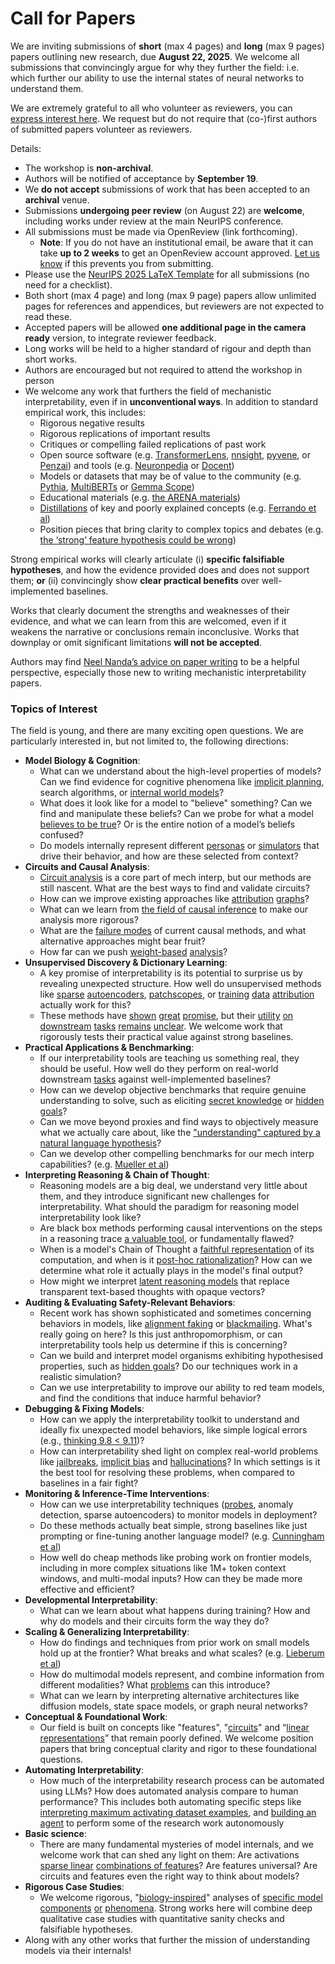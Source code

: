 # Call for Papers
We are inviting submissions of **short** (max 4 pages) and **long** (max 9 pages) papers outlining new research, due **August 22, 2025**. We welcome all submissions that convincingly argue for why they further the field: i.e. which further our ability to use the internal states of neural networks to understand them. 

We are extremely grateful to all who volunteer as reviewers, you can [express interest here](https://www.google.com/url?q=https://docs.google.com/forms/d/e/1FAIpQLSdiw1SJllzoTz_nqzDTzTOGb9DV3W_truQyh-WvYj_QGIi7Mg/viewform?usp%3Ddialog&sa=D&source=editors&ust=1753376932235029&usg=AOvVaw0idfJKzwpsSK8u2kdlZnHN). We request but do not require that (co-)first authors of submitted papers volunteer as reviewers. 

Details: 
* The workshop is **non-archival**.
* Authors will be notified of acceptance by **September 19**.
* We **do not accept** submissions of work that has been accepted to an **archival** venue.
* Submissions **undergoing peer review** (on August 22) are **welcome**, including works under review at the main NeurIPS conference.
* All submissions must be made via OpenReview (link forthcoming).
  * **Note**: If you do not have an institutional email, be aware that it can take **up to 2 weeks** to get an OpenReview account approved. [Let us know](mailto:neurips2025@mechinterpworkshop.com) if this prevents you from submitting.
* Please use the [NeurIPS 2025 LaTeX Template](https://www.google.com/url?q=https://media.neurips.cc/Conferences/NeurIPS2025/Styles.zip&sa=D&source=editors&ust=1753376932236824&usg=AOvVaw0AEWyhTFbubJtRB5n5QKYi) for all submissions (no need for a checklist).
* Both short (max 4 page) and long (max 9 page) papers allow unlimited pages for references and appendices, but reviewers are not expected to read these.
* Accepted papers will be allowed **one additional page in the camera ready** version, to integrate reviewer feedback.
* Long works will be held to a higher standard of rigour and depth than short works.
* Authors are encouraged but not required to attend the workshop in person
* We welcome any work that furthers the field of mechanistic interpretability, even if in **unconventional ways**. In addition to standard empirical work, this includes:
  * Rigorous negative results
  * Rigorous replications of important results
  * Critiques or compelling failed replications of past work
  * Open source software (e.g. [TransformerLens](https://www.google.com/url?q=https://github.com/neelnanda-io/TransformerLens&sa=D&source=editors&ust=1753376932238390&usg=AOvVaw1Uk2uw43maYhn5ixDPOkyL), [nnsight](https://www.google.com/url?q=https://github.com/ndif-team/nnsight&sa=D&source=editors&ust=1753376932238482&usg=AOvVaw0rcTvlOT8JU8TSMrd3y7Uz), [pyvene](https://www.google.com/url?q=https://github.com/stanfordnlp/pyvene/tree/main/pyvene/models/mlp&sa=D&source=editors&ust=1753376932238585&usg=AOvVaw3SyjnGbwF2-dXb0upHjL-9), or [Penzai](https://www.google.com/url?q=https://github.com/google-deepmind/penzai&sa=D&source=editors&ust=1753376932238689&usg=AOvVaw0wOAQ27ZhwqydnAAcbOhaB)) and tools (e.g. [Neuronpedia](https://www.google.com/url?q=http://neuronpedia.org&sa=D&source=editors&ust=1753376932238795&usg=AOvVaw35nVq-kKphMECL4xp3O6qO) or [Docent](https://www.google.com/url?q=https://transluce.org/introducing-docent&sa=D&source=editors&ust=1753376932238897&usg=AOvVaw1rqNttbQUIxnU4efHN6sdg))
  * Models or datasets that may be of value to the community (e.g. [Pythia](https://www.google.com/url?q=https://arxiv.org/abs/2304.01373&sa=D&source=editors&ust=1753376932239099&usg=AOvVaw0DD90sNU6KchfMb5CaQrqi), [MultiBERTs](https://www.google.com/url?q=https://arxiv.org/abs/2106.16163&sa=D&source=editors&ust=1753376932239185&usg=AOvVaw3pGry0Kikt9_F_ZsAQP4bZ) or [Gemma Scope](https://www.google.com/url?q=https://arxiv.org/abs/2408.05147&sa=D&source=editors&ust=1753376932239269&usg=AOvVaw0sl1ov1Ut9WDNqqA0OLSH1))
  * Educational materials (e.g. [the ARENA materials](https://www.google.com/url?q=https://arena3-chapter1-transformer-interp.streamlit.app/&sa=D&source=editors&ust=1753376932239503&usg=AOvVaw2QoJukSKLfBKm9-amJUNed))
  * [Distillations](https://www.google.com/url?q=https://distill.pub/2017/research-debt/&sa=D&source=editors&ust=1753376932239639&usg=AOvVaw2MHsUwc6wWLPMuz8GOfYY6) of key and poorly explained concepts (e.g. [Ferrando et al](https://www.google.com/url?q=https://arxiv.org/abs/2405.00208&sa=D&source=editors&ust=1753376932239802&usg=AOvVaw0XihDeVBWdiWecTJkT_k_u))
  * Position pieces that bring clarity to complex topics and debates (e.g. [the ‘strong’ feature hypothesis could be wrong](https://www.google.com/url?q=https://www.alignmentforum.org/posts/tojtPCCRpKLSHBdpn/the-strong-feature-hypothesis-could-be-wrong&sa=D&source=editors&ust=1753376932240159&usg=AOvVaw25zDnCguyqKtfIduLjJ3rh))

Strong empirical works will clearly articulate (i) **specific falsifiable hypotheses**, and how the evidence provided does and does not support them; **or** (ii) convincingly show **clear practical benefits** over well-implemented baselines. 

Works that clearly document the strengths and weaknesses of their evidence, and what we can learn from this are welcomed, even if it weakens the narrative or conclusions remain inconclusive. Works that downplay or omit significant limitations **will not be accepted**. 

Authors may find [Neel Nanda’s advice on paper writing](https://www.google.com/url?q=https://www.alignmentforum.org/posts/eJGptPbbFPZGLpjsp/highly-opinionated-advice-on-how-to-write-ml-papers&sa=D&source=editors&ust=1753376932241475&usg=AOvVaw3XY7J4HYRbcBmoo4CeM_Z-) to be a helpful perspective, especially those new to writing mechanistic interpretability papers. 
### Topics of Interest
The field is young, and there are many exciting open questions. We are particularly interested in, but not limited to, the following directions: 
* **Model Biology & Cognition**:
  * What can we understand about the high-level properties of models? Can we find evidence for cognitive phenomena like [implicit planning](https://www.google.com/url?q=https://transformer-circuits.pub/2025/attribution-graphs/biology.html%23dives-poems&sa=D&source=editors&ust=1753376932242428&usg=AOvVaw0kWEhs5zzAFzjJR4Kertzb), search algorithms, or [internal world models](https://www.google.com/url?q=https://arxiv.org/abs/2210.13382&sa=D&source=editors&ust=1753376932242574&usg=AOvVaw29tl9dLMlii_HBJq5je9vF)?
  * What does it look like for a model to "believe" something? Can we find and manipulate these beliefs? Can we probe for what a model [believes to be true](https://www.google.com/url?q=https://arxiv.org/abs/2310.06824&sa=D&source=editors&ust=1753376932242903&usg=AOvVaw368ojxQvolzDmNko2ngyKL)? Or is the entire notion of a model’s beliefs confused?
  * Do models internally represent different [personas](https://www.google.com/url?q=https://arxiv.org/abs/2406.12094&sa=D&source=editors&ust=1753376932243156&usg=AOvVaw0ct86an6IkLsdt_KdKdIyI) or [simulators](https://www.google.com/url?q=https://www.nature.com/articles/s41586-023-06647-8&sa=D&source=editors&ust=1753376932243260&usg=AOvVaw0oBsg79kTyUxGnpAZY-YvG) that drive their behavior, and how are these selected from context?
* **Circuits and Causal Analysis**:
  * [Circuit analysis](https://www.google.com/url?q=https://distill.pub/2020/circuits/zoom-in/&sa=D&source=editors&ust=1753376932243588&usg=AOvVaw0PDsErA2q8X2va_OPJzzts) is a core part of mech interp, but our methods are still nascent. What are the best ways to find and validate circuits?
  * How can we improve existing approaches like [attribution](https://www.google.com/url?q=https://arxiv.org/abs/2406.11944&sa=D&source=editors&ust=1753376932243996&usg=AOvVaw3jjyQPQWt_7GbnIyrQc2VT) [graphs](https://www.google.com/url?q=https://transformer-circuits.pub/2025/attribution-graphs/methods.html&sa=D&source=editors&ust=1753376932244116&usg=AOvVaw0j18G4b8PvSVP6z0u7nwJb)?
  * What can we learn from [the field of causal inference](https://www.google.com/url?q=https://arxiv.org/abs/2407.04690&sa=D&source=editors&ust=1753376932244319&usg=AOvVaw38AqhqQs8K2wpRPGUVSB8A) to make our analysis more rigorous?
  * What are the [failure modes](https://www.google.com/url?q=https://arxiv.org/abs/2307.15771&sa=D&source=editors&ust=1753376932244572&usg=AOvVaw2qvv-bRVX55loBPmWqZ22-) of current causal methods, and what alternative approaches might bear fruit?
  * How far can we push [weight-based](https://www.google.com/url?q=https://arxiv.org/abs/2301.05217&sa=D&source=editors&ust=1753376932244844&usg=AOvVaw3MbtZOn73NkuBrIA7R8L_k) [analysis](https://www.google.com/url?q=https://arxiv.org/abs/2410.08417&sa=D&source=editors&ust=1753376932244944&usg=AOvVaw33LY3QjSKhcGEyU3hbMCDq)?
* **Unsupervised Discovery & Dictionary Learning**:
  * A key promise of interpretability is its potential to surprise us by revealing unexpected structure. How well do unsupervised methods like [sparse](https://www.google.com/url?q=https://arxiv.org/abs/2103.15949&sa=D&source=editors&ust=1753376932245426&usg=AOvVaw0aoh-1SBs6WL7PAg3cSC81) [autoencoders](https://www.google.com/url?q=https://transformer-circuits.pub/2023/monosemantic-features&sa=D&source=editors&ust=1753376932245544&usg=AOvVaw1BUTZm90IsLdqi5TSfK1VM), [patch](https://www.google.com/url?q=https://arxiv.org/abs/2401.06102&sa=D&source=editors&ust=1753376932245626&usg=AOvVaw3FxX5o1u9XuWkuqjCkEsqr)[scopes](https://www.google.com/url?q=https://arxiv.org/abs/2403.10949v2&sa=D&source=editors&ust=1753376932245688&usg=AOvVaw0i36ssJkkrvxgtNz1D932I), or [training](https://www.google.com/url?q=https://proceedings.mlr.press/v70/koh17a?ref%3Dhttps://githubhelp.com&sa=D&source=editors&ust=1753376932245805&usg=AOvVaw1d6oRA_PVKHJqc-So7lxF9) [data](https://www.google.com/url?q=https://arxiv.org/abs/2308.03296&sa=D&source=editors&ust=1753376932245888&usg=AOvVaw1CEfK71bOZVtkVE2fmpcUO) [attribution](https://www.google.com/url?q=https://arxiv.org/abs/2205.11482&sa=D&source=editors&ust=1753376932245975&usg=AOvVaw3BJhE1Ky96CetkcBhhr5ZB) actually work for this?
  * These methods have [shown](https://www.google.com/url?q=https://transformer-circuits.pub/2024/scaling-monosemanticity/index.html&sa=D&source=editors&ust=1753376932246198&usg=AOvVaw3Vt0JgvwZnNgdnz7IBRpya) [great](https://www.google.com/url?q=https://transformer-circuits.pub/2025/attribution-graphs/biology.html&sa=D&source=editors&ust=1753376932246327&usg=AOvVaw3CdmRV9ERt4Qy4FzbOIyk2) [promise](https://www.google.com/url?q=https://arxiv.org/abs/2503.10965&sa=D&source=editors&ust=1753376932246413&usg=AOvVaw2a8DocNAG93-B7wxIlEhhP), but their [utility](https://www.google.com/url?q=https://arxiv.org/abs/2502.16681&sa=D&source=editors&ust=1753376932246505&usg=AOvVaw0f8g--F22pCZ6sty62c9VV) [on](https://www.google.com/url?q=https://www.tilderesearch.com/blog/sieve&sa=D&source=editors&ust=1753376932246604&usg=AOvVaw062ThyqXUH6CBdE5mvpJoP) [downstream](https://www.google.com/url?q=https://arxiv.org/abs/2501.17148&sa=D&source=editors&ust=1753376932246694&usg=AOvVaw1P094S9bnEPa-9aoFi_ZDn) [tasks](https://www.google.com/url?q=https://transformer-circuits.pub/2024/features-as-classifiers/index.html&sa=D&source=editors&ust=1753376932246826&usg=AOvVaw3wRImOUxOxwXRVOvgWqNPo) [remains](https://www.google.com/url?q=https://arxiv.org/abs/2502.04382&sa=D&source=editors&ust=1753376932246923&usg=AOvVaw3qcMvXBJMg9jlZaWyJXGjP) [unclear](https://www.google.com/url?q=https://www.alignmentforum.org/posts/4uXCAJNuPKtKBsi28/negative-results-for-saes-on-downstream-tasks&sa=D&source=editors&ust=1753376932247066&usg=AOvVaw3oTvIzeZYBQ0-gIVsNjLIi). We welcome work that rigorously tests their practical value against strong baselines.
* **Practical Applications & Benchmarking**:
  * If our interpretability tools are teaching us something real, they should be useful. How well do they perform on real-world downstream [tasks](https://www.google.com/url?q=https://www.lesswrong.com/posts/wGRnzCFcowRCrpX4Y/downstream-applications-as-validation-of-interpretability&sa=D&source=editors&ust=1753376932247715&usg=AOvVaw0_QROj--CSMvWyzU2gc4mn) against well-implemented baselines?
  * How can we develop objective benchmarks that require genuine understanding to solve, such as eliciting [secret knowledge](https://www.google.com/url?q=https://arxiv.org/abs/2505.14352&sa=D&source=editors&ust=1753376932248080&usg=AOvVaw2TILEIgyF2xmLC_IJlvXAZ) or [hidden goals](https://www.google.com/url?q=https://arxiv.org/abs/2503.10965&sa=D&source=editors&ust=1753376932248175&usg=AOvVaw0HrScgK08mimyfNxsPaIkQ)?
  * Can we move beyond proxies and find ways to objectively measure what we actually care about, like the ["understanding" captured by a natural language hypothesis](https://www.google.com/url?q=https://arxiv.org/abs/2502.04382&sa=D&source=editors&ust=1753376932248516&usg=AOvVaw3JKCH2s4OOrXoLFXjNOQQA)?
  * Can we develop other compelling benchmarks for our mech interp capabilities? (e.g. [Mueller et al](https://www.google.com/url?q=https://arxiv.org/abs/2504.13151&sa=D&source=editors&ust=1753376932248802&usg=AOvVaw2lhX-hzeZeeBaaq4y3CgX0))
* **Interpreting Reasoning & Chain of Thought**:
  * Reasoning models are a big deal, we understand very little about them, and they introduce significant new challenges for interpretability. What should the paradigm for reasoning model interpretability look like?
  * Are black box methods performing causal interventions on the steps in a reasoning trace [a valuable tool](https://www.google.com/url?q=https://arxiv.org/abs/2506.19143&sa=D&source=editors&ust=1753376932249547&usg=AOvVaw39APeMgIUT4RUMNkNLuoWB), or fundamentally flawed?
  * When is a model's Chain of Thought a [faithful representation](https://www.google.com/url?q=https://arxiv.org/abs/2305.04388&sa=D&source=editors&ust=1753376932249791&usg=AOvVaw37hkM8UXTf4DCPiwiZeekH) of its computation, and when is it [post-hoc rationalization](https://www.google.com/url?q=https://arxiv.org/abs/2503.08679&sa=D&source=editors&ust=1753376932249944&usg=AOvVaw0849ohYivtyOS2IqMl1lz4)? How can we determine what role it actually plays in the model's final output?
  * How might we interpret [latent reasoning models](https://www.google.com/url?q=https://arxiv.org/abs/2412.06769&sa=D&source=editors&ust=1753376932250228&usg=AOvVaw1XuVo8puCD1VD0sNK7il-5) that replace transparent text-based thoughts with opaque vectors?
* **Auditing & Evaluating Safety-Relevant Behaviors**:
  * Recent work has shown sophisticated and sometimes concerning behaviors in models, like [alignment faking](https://www.google.com/url?q=https://arxiv.org/abs/2412.14093&sa=D&source=editors&ust=1753376932250791&usg=AOvVaw3yWRMPFecPeU4iN_zSbzQC) or [blackmailing](https://www.google.com/url?q=https://www.anthropic.com/research/agentic-misalignment&sa=D&source=editors&ust=1753376932250911&usg=AOvVaw0Tq6R57Fe-aR1MU9d6SprA). What's really going on here? Is this just anthropomorphism, or can interpretability tools help us determine if this is concerning?
  * Can we build and interpret model organisms exhibiting hypothesised properties, such as [hidden goals](https://www.google.com/url?q=https://arxiv.org/abs/2503.10965&sa=D&source=editors&ust=1753376932251404&usg=AOvVaw0HrtzFX5LndKeyh6wTImtI)? Do our techniques work in a realistic simulation?
  * Can we use interpretability to improve our ability to red team models, and find the conditions that induce harmful behavior?
* **Debugging & Fixing Models**:
  * How can we apply the interpretability toolkit to understand and ideally fix unexpected model behaviors, like simple logical errors (e.g., [thinking 9.8 < 9.11](https://www.google.com/url?q=https://transluce.org/observability-interface&sa=D&source=editors&ust=1753376932252155&usg=AOvVaw2XcOAd_vBtSg22wDQ3r50s))?
  * How can interpretability shed light on complex real-world problems like [jailbreaks](https://www.google.com/url?q=https://transformer-circuits.pub/2025/attribution-graphs/biology.html%23dives-jailbreak&sa=D&source=editors&ust=1753376932252427&usg=AOvVaw0TLg2OySppIF7Uf2Ba1sb6), [implicit bias](https://www.google.com/url?q=https://arxiv.org/abs/2506.10922&sa=D&source=editors&ust=1753376932252530&usg=AOvVaw2qJI4MC7Ki7DPTaHQpJpFO) and [hallucinations](https://www.google.com/url?q=https://arxiv.org/abs/2411.14257&sa=D&source=editors&ust=1753376932252637&usg=AOvVaw05GteIv11XNR0Q7kqBZQ2S)? In which settings is it the best tool for resolving these problems, when compared to baselines in a fair fight?
* **Monitoring & Inference-Time Interventions**:
  * How can we use interpretability techniques ([probes](https://www.google.com/url?q=https://arxiv.org/abs/2102.12452&sa=D&source=editors&ust=1753376932253115&usg=AOvVaw3vS53V3UgUyVbojZvLfJ_P), anomaly detection, sparse autoencoders) to monitor models in deployment?
  * Do these methods actually beat simple, strong baselines like just prompting or fine-tuning another language model? (e.g. [Cunningham et al](https://www.google.com/url?q=https://alignment.anthropic.com/2025/cheap-monitors/&sa=D&source=editors&ust=1753376932253537&usg=AOvVaw04XmuKVEpouLiVWnA231IH))
  * How well do cheap methods like probing work on frontier models, including in more complex situations like 1M+ token context windows, and multi-modal inputs? How can they be made more effective and efficient?
* **Developmental Interpretability**:
  * What can we learn about what happens during training? How and why do models and their circuits form the way they do?
* **Scaling & Generalizing Interpretability**:
  * How do findings and techniques from prior work on small models hold up at the frontier? What breaks and what scales? (e.g. [Lieberum et al](https://www.google.com/url?q=https://arxiv.org/abs/2307.09458&sa=D&source=editors&ust=1753376932254668&usg=AOvVaw18MIS0ywUK-ZIo0RYrNkkQ))
  * How do multimodal models represent, and combine information from different modalities? What [problems](https://www.google.com/url?q=https://openreview.net/pdf?id%3DVUhRdZp8ke&sa=D&source=editors&ust=1753376932254940&usg=AOvVaw3SnXP-CKeaY_v9zPh3yGtt) can this introduce?
  * What can we learn by interpreting alternative architectures like diffusion models, state space models, or graph neural networks?
* **Conceptual & Foundational Work**:
  * Our field is built on concepts like "features", "[circuits](https://www.google.com/url?q=https://distill.pub/2020/circuits/zoom-in/&sa=D&source=editors&ust=1753376932255511&usg=AOvVaw1CPYVsmxyHHXEdAVtKjb72)" and “[linear representations](https://www.google.com/url?q=https://transformer-circuits.pub/2024/july-update/index.html%23linear-representations&sa=D&source=editors&ust=1753376932255668&usg=AOvVaw1_BXc8m0uHakFJ2xWza7AY)” that remain poorly defined. We welcome position papers that bring conceptual clarity and rigor to these foundational questions.
* **Automating Interpretability**:
  * How much of the interpretability research process can be automated using LLMs? How does automated analysis compare to human performance? This includes both automating specific steps like [interpreting maximum activating dataset examples](https://www.google.com/url?q=https://openaipublic.blob.core.windows.net/neuron-explainer/paper/index.html&sa=D&source=editors&ust=1753376932256452&usg=AOvVaw0Tcw42_S148HGXOhA-GGOp), and [building an agent](https://www.google.com/url?q=https://arxiv.org/abs/2404.14394&sa=D&source=editors&ust=1753376932256588&usg=AOvVaw2o5gSzlJU4UEracRRrDwsA) to perform some of the research work autonomously
* **Basic science**:
  * There are many fundamental mysteries of model internals, and we welcome work that can shed any light on them: Are activations [sparse linear](https://www.google.com/url?q=https://arxiv.org/abs/1601.03764&sa=D&source=editors&ust=1753376932257141&usg=AOvVaw3hnZUtttho0XSADJRwuHO8) [combinations of features](https://www.google.com/url?q=https://transformer-circuits.pub/2022/toy_model/index.html&sa=D&source=editors&ust=1753376932257297&usg=AOvVaw39Xd4_qgFQ1ddsQCim9J15)? Are features universal? Are circuits and features even the right way to think about models?
* **Rigorous Case Studies**:
  * We welcome rigorous, "[biology-inspired](https://www.google.com/url?q=https://distill.pub/2020/circuits/curve-circuits/&sa=D&source=editors&ust=1753376932257729&usg=AOvVaw2ScfkoY2xE3k7X2RKmWmQG)" analyses of [specific model](https://www.google.com/url?q=https://arxiv.org/abs/2310.04625&sa=D&source=editors&ust=1753376932257842&usg=AOvVaw3KabUgAzaxjK1dH6jgV4H3) [components](https://www.google.com/url?q=https://transformer-circuits.pub/2024/scaling-monosemanticity/index.html&sa=D&source=editors&ust=1753376932257953&usg=AOvVaw1hC2GbH2Oj3rcm0Sx3QMbi) [or](https://www.google.com/url?q=https://arxiv.org/abs/2305.01610&sa=D&source=editors&ust=1753376932258031&usg=AOvVaw2lSiUGQ1un3-FdMuo4Ka0Z) [phenomena](https://www.google.com/url?q=https://arxiv.org/abs/2306.09346&sa=D&source=editors&ust=1753376932258124&usg=AOvVaw2oIpEeI9BxKGO8cFcuctq8). Strong works here will combine deep qualitative case studies with quantitative sanity checks and falsifiable hypotheses.
* Along with any other works that further the mission of understanding models via their internals!